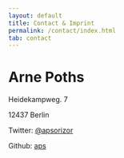 ```yaml
---
layout: default
title: Contact & Imprint
permalink: /contact/index.html
tab: contact
--- 
```


# Arne Poths

Heidekampweg. 7

12437 Berlin


Twitter: [@apsorizor](https://twitter.com/apsorizor)

Github: [aps](https://github.com/aps)